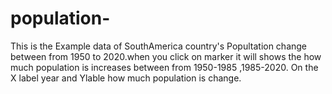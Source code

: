 # population-
This is the  Example data of SouthAmerica country's Popultation change between from 1950 to 2020.when you click on marker it will shows the how much population is increases between from 1950-1985 ,1985-2020.
On the X label year and Ylable how much population is change.
